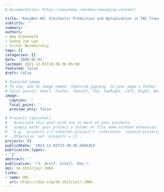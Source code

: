 ```yaml
---
# Documentation: https://wowchemy.com/docs/managing-content/

title: 'RoxyBot-06: Stochastic Prediction and Optimization in TAC Travel'
subtitle: ''
summary: ''
authors:
- Amy Greenwald
- Seong Jae Lee
- Victor Naroditskiy
tags: []
categories: []
date: '2009-01-01'
lastmod: 2021-12-01T18:30:36-05:00
featured: false
draft: false

# Featured image
# To use, add an image named `featured.jpg/png` to your page's folder.
# Focal points: Smart, Center, TopLeft, Top, TopRight, Left, Right, BottomLeft, Bottom, BottomRight.
image:
  caption: ''
  focal_point: ''
  preview_only: false

# Projects (optional).
#   Associate this post with one or more of your projects.
#   Simply enter your project's folder or file name without extension.
#   E.g. `projects = ["internal-project"]` references `content/project/deep-learning/index.md`.
#   Otherwise, set `projects = []`.
projects: []
publishDate: '2021-12-01T23:30:36.260636Z'
publication_types:
- '2'
abstract: ''
publication: '*J. Artif. Intell. Res.*'
doi: 10.1613/jair.2904
links:
- name: URL
  url: https://doi.org/10.1613/jair.2904
---
```

